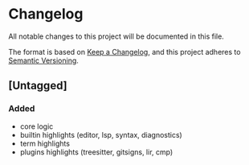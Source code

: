 # Changelog

All notable changes to this project will be documented in this file.

The format is based on [Keep a Changelog](https://keepachangelog.com/en/1.1.0/),
and this project adheres to [Semantic Versioning](https://semver.org/spec/v2.0.0.html).

## [Untagged]

### Added

- core logic
- builtin highlights (editor, lsp, syntax, diagnostics)
- term highlights
- plugins highlights (treesitter, gitsigns, lir, cmp)
